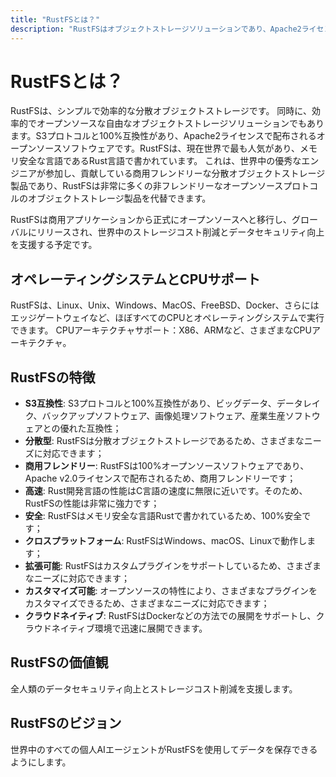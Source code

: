 ```yaml
---
title: "RustFSとは？"
description: "RustFSはオブジェクトストレージソリューションであり、Apache2ライセンスで配布されるオープンソース分散オブジェクトストレージです。"
---
```


# RustFSとは？

RustFSは、シンプルで効率的な分散オブジェクトストレージです。
同時に、効率的でオープンソースな自由なオブジェクトストレージソリューションでもあります。S3プロトコルと100%互換性があり、Apache2ライセンスで配布されるオープンソースソフトウェアです。RustFSは、現在世界で最も人気があり、メモリ安全な言語であるRust言語で書かれています。
これは、世界中の優秀なエンジニアが参加し、貢献している商用フレンドリーな分散オブジェクトストレージ製品であり、RustFSは非常に多くの非フレンドリーなオープンソースプロトコルのオブジェクトストレージ製品を代替できます。

RustFSは商用アプリケーションから正式にオープンソースへと移行し、グローバルにリリースされ、世界中のストレージコスト削減とデータセキュリティ向上を支援する予定です。

## オペレーティングシステムとCPUサポート

RustFSは、Linux、Unix、Windows、MacOS、FreeBSD、Docker、さらにはエッジゲートウェイなど、ほぼすべてのCPUとオペレーティングシステムで実行できます。
CPUアーキテクチャサポート：X86、ARMなど、さまざまなCPUアーキテクチャ。

## RustFSの特徴

- **S3互換性**: S3プロトコルと100%互換性があり、ビッグデータ、データレイク、バックアップソフトウェア、画像処理ソフトウェア、産業生産ソフトウェアとの優れた互換性；
- **分散型**: RustFSは分散オブジェクトストレージであるため、さまざまなニーズに対応できます；
- **商用フレンドリー**: RustFSは100%オープンソースソフトウェアであり、Apache v2.0ライセンスで配布されるため、商用フレンドリーです；
- **高速**: Rust開発言語の性能はC言語の速度に無限に近いです。そのため、RustFSの性能は非常に強力です；
- **安全**: RustFSはメモリ安全な言語Rustで書かれているため、100%安全です；
- **クロスプラットフォーム**: RustFSはWindows、macOS、Linuxで動作します；
- **拡張可能**: RustFSはカスタムプラグインをサポートしているため、さまざまなニーズに対応できます；
- **カスタマイズ可能**: オープンソースの特性により、さまざまなプラグインをカスタマイズできるため、さまざまなニーズに対応できます；
- **クラウドネイティブ**: RustFSはDockerなどの方法での展開をサポートし、クラウドネイティブ環境で迅速に展開できます。

## RustFSの価値観

全人類のデータセキュリティ向上とストレージコスト削減を支援します。

## RustFSのビジョン

世界中のすべての個人AIエージェントがRustFSを使用してデータを保存できるようにします。